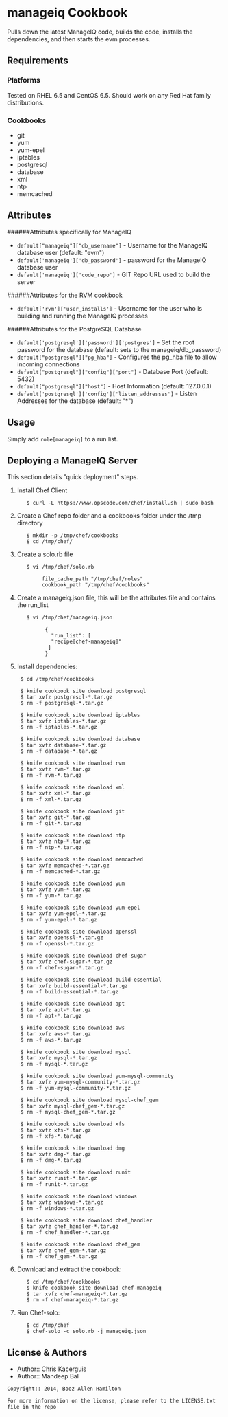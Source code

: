 manageiq Cookbook
=================
Pulls down the latest ManageIQ code, builds the code, installs the dependencies, and then starts the evm processes.

Requirements
------------
### Platforms
Tested on RHEL 6.5 and CentOS 6.5. Should work on any Red Hat family distributions.

### Cookbooks
- git
- yum
- yum-epel
- iptables
- postgresql
- database
- xml
- ntp
- memcached

Attributes
----------
######Attributes specifically for ManageIQ
- `default["manageiq"]["db_username"]` - Username for the ManageIQ database user (default: "evm")
- `default['manageiq']['db_password']` - password for the ManageIQ database user
- `default['manageiq']['code_repo']` - GIT Repo URL used to build the server

######Attributes for the RVM cookbook
- `default['rvm']['user_installs']` - Username for the user who is building and running the ManageIQ processes

######Attributes for the PostgreSQL Database
- `default['postgresql']['password']['postgres']` - Set the root password for the database (default: sets to the manageiq/db_password)
- `default["postgresql"]["pg_hba"]` - Configures the pg_hba file to allow incoming connections
- `default["postgresql"]["config"]["port"]` - Database Port (default: 5432)
- `default["postgresql"]["host"]` - Host Information (default: 127.0.0.1)
- `default['postgresql']['config']['listen_addresses']` - Listen Addresses for the database (default: "*")

Usage
-----
Simply add `role[manageiq]` to a run list.


Deploying a ManageIQ Server
-----------
This section details "quick deployment" steps.

1. Install Chef Client


          $ curl -L https://www.opscode.com/chef/install.sh | sudo bash

2. Create a Chef repo folder and a cookbooks folder under the /tmp directory


          $ mkdir -p /tmp/chef/cookbooks
          $ cd /tmp/chef/

3. Create a solo.rb file


          $ vi /tmp/chef/solo.rb
         
               file_cache_path "/tmp/chef/roles"
               cookbook_path "/tmp/chef/cookbooks"

4. Create a manageiq.json file, this will be the attributes file and contains the run_list


          $ vi /tmp/chef/manageiq.json
        
                {
                  "run_list": [
                  "recipe[chef-manageiq]"
                 ]
                }


4. Install dependencies:

        $ cd /tmp/chef/cookbooks
        
        $ knife cookbook site download postgresql
        $ tar xvfz postgresql-*.tar.gz
        $ rm -f postgresql-*.tar.gz
         
        $ knife cookbook site download iptables
        $ tar xvfz iptables-*.tar.gz
        $ rm -f iptables-*.tar.gz
         
        $ knife cookbook site download database
        $ tar xvfz database-*.tar.gz
        $ rm -f database-*.tar.gz
         
        $ knife cookbook site download rvm
        $ tar xvfz rvm-*.tar.gz
        $ rm -f rvm-*.tar.gz
         
        $ knife cookbook site download xml
        $ tar xvfz xml-*.tar.gz
        $ rm -f xml-*.tar.gz
         
        $ knife cookbook site download git
        $ tar xvfz git-*.tar.gz
        $ rm -f git-*.tar.gz
         
        $ knife cookbook site download ntp
        $ tar xvfz ntp-*.tar.gz
        $ rm -f ntp-*.tar.gz
         
        $ knife cookbook site download memcached
        $ tar xvfz memcached-*.tar.gz
        $ rm -f memcached-*.tar.gz
         
        $ knife cookbook site download yum
        $ tar xvfz yum-*.tar.gz
        $ rm -f yum-*.tar.gz
             
        $ knife cookbook site download yum-epel
        $ tar xvfz yum-epel-*.tar.gz
        $ rm -f yum-epel-*.tar.gz
         
        $ knife cookbook site download openssl
        $ tar xvfz openssl-*.tar.gz
        $ rm -f openssl-*.tar.gz
         
        $ knife cookbook site download chef-sugar
        $ tar xvfz chef-sugar-*.tar.gz
        $ rm -f chef-sugar-*.tar.gz
         
        $ knife cookbook site download build-essential
        $ tar xvfz build-essential-*.tar.gz
        $ rm -f build-essential-*.tar.gz
        
        $ knife cookbook site download apt
        $ tar xvfz apt-*.tar.gz
        $ rm -f apt-*.tar.gz

        $ knife cookbook site download aws
        $ tar xvfz aws-*.tar.gz
        $ rm -f aws-*.tar.gz

        $ knife cookbook site download mysql
        $ tar xvfz mysql-*.tar.gz
        $ rm -f mysql-*.tar.gz
        
        $ knife cookbook site download yum-mysql-community
        $ tar xvfz yum-mysql-community-*.tar.gz
        $ rm -f yum-mysql-community-*.tar.gz

        $ knife cookbook site download mysql-chef_gem
        $ tar xvfz mysql-chef_gem-*.tar.gz
        $ rm -f mysql-chef_gem-*.tar.gz

        $ knife cookbook site download xfs
        $ tar xvfz xfs-*.tar.gz
        $ rm -f xfs-*.tar.gz

        $ knife cookbook site download dmg
        $ tar xvfz dmg-*.tar.gz
        $ rm -f dmg-*.tar.gz

        $ knife cookbook site download runit
        $ tar xvfz runit-*.tar.gz
        $ rm -f runit-*.tar.gz
        
        $ knife cookbook site download windows
        $ tar xvfz windows-*.tar.gz
        $ rm -f windows-*.tar.gz     
        
        $ knife cookbook site download chef_handler
        $ tar xvfz chef_handler-*.tar.gz
        $ rm -f chef_handler-*.tar.gz        
        
        $ knife cookbook site download chef_gem
        $ tar xvfz chef_gem-*.tar.gz
        $ rm -f chef_gem-*.tar.gz    
        
6. Download and extract the cookbook:

          $ cd /tmp/chef/cookbooks
          $ knife cookbook site download chef-manageiq
          $ tar xvfz chef-manageiq-*.tar.gz
          $ rm -f chef-manageiq-*.tar.gz
    
7. Run Chef-solo:

          $ cd /tmp/chef
          $ chef-solo -c solo.rb -j manageiq.json

License & Authors
-----------------
- Author:: Chris Kacerguis
- Author:: Mandeep Bal

```text
Copyright:: 2014, Booz Allen Hamilton

For more information on the license, please refer to the LICENSE.txt file in the repo
```
